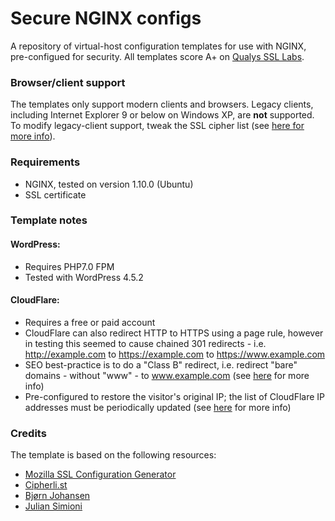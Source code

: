 # Secure NGINX configs
A repository of virtual-host configuration templates for use with NGINX, pre-configued for security. All templates score A+ on [Qualys SSL Labs](https://www.ssllabs.com/ssltest/).

### Browser/client support
The templates only support modern clients and browsers. Legacy clients, including Internet Explorer 9 or below on Windows XP, are **not** supported. To modify legacy-client support, tweak the SSL cipher list (see [here for more info](https://cipherli.st/)).

### Requirements
* NGINX, tested on version 1.10.0 (Ubuntu)
* SSL certificate

### Template notes
#### WordPress:
* Requires PHP7.0 FPM
* Tested with WordPress 4.5.2

#### CloudFlare:
* Requires a free or paid account
* CloudFlare can also redirect HTTP to HTTPS using a page rule, however in testing this seemed to cause chained 301 redirects - i.e. http://example.com to https://example.com to https://www.example.com
* SEO best-practice is to do a "Class B" redirect, i.e. redirect "bare" domains - without "www" - to www.example.com (see [here](https://blog.codingoutloud.com/2010/07/26/4-reasons-to-embrace-the-www-subdomain-prefix-in-your-web-addresses-and-how-to-do-it-right/) for more info)
* Pre-configured to restore the visitor's original IP; the list of CloudFlare IP addresses must be periodically updated (see [here](https://support.cloudflare.com/hc/en-us/articles/200170706-How-do-I-restore-original-visitor-IP-with-Nginx-) for more info)

### Credits
The template is based on the following resources:
* [Mozilla SSL Configuration Generator](https://mozilla.github.io/server-side-tls/ssl-config-generator/)
* [Cipherli.st](https://cipherli.st/)
* [Bjørn Johansen](https://bjornjohansen.no/optimizing-https-nginx)
* [Julian Simioni](https://juliansimioni.com/blog/https-on-nginx-from-zero-to-a-plus-part-2-configuration-ciphersuites-and-performance/)
